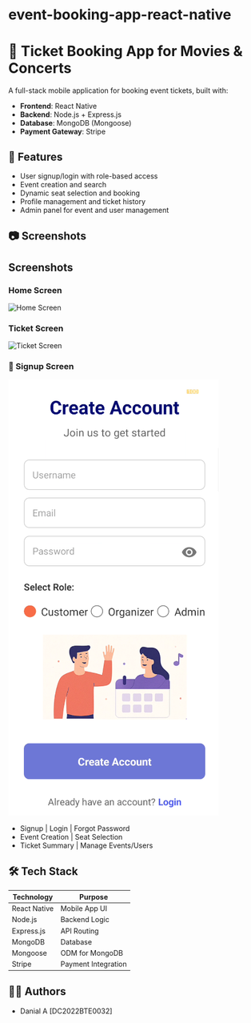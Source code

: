 # event-booking-app-react-native

# 🎫 Ticket Booking App for Movies & Concerts

A full-stack mobile application for booking event tickets, built with:

- **Frontend**: React Native
- **Backend**: Node.js + Express.js
- **Database**: MongoDB (Mongoose)
- **Payment Gateway**: Stripe

## 📱 Features

- User signup/login with role-based access
- Event creation and search
- Dynamic seat selection and booking
- Profile management and ticket history
- Admin panel for event and user management

## 📷 Screenshots
## Screenshots

### Home Screen
![Home Screen](./assets/App/home.png)

### Ticket Screen
![Ticket Screen](./assets/ticket.png)

### 🔐 Signup Screen
![Signup Screen](./Fronted/assets/APP/Signup.png)


- Signup | Login | Forgot Password
- Event Creation | Seat Selection
- Ticket Summary | Manage Events/Users

## 🛠️ Tech Stack

| Technology     | Purpose                     |
|----------------|-----------------------------|
| React Native   | Mobile App UI               |
| Node.js        | Backend Logic               |
| Express.js     | API Routing                 |
| MongoDB        | Database                    |
| Mongoose       | ODM for MongoDB             |
| Stripe         | Payment Integration         |

## 🧑‍💻 Authors

- Danial A [DC2022BTE0032]

